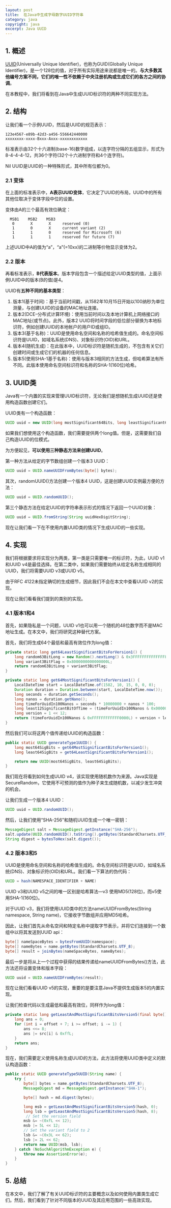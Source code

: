 ```yaml
---
layout: post
title:  在Java中生成字母数字UUID字符串
category: java
copyright: java
excerpt: Java UUID
---
```


## 1. 概述

[UUID](https://www.baeldung.com/java-uuid)(Universally Unique Identifier)，也称为GUID(Globally Unique Identifier)，是一个128位的值，对于所有实际用途来说都是唯一的。**与大多数其他编号方案不同，它们的唯一性不依赖于中央注册机构或生成它们的各方之间的协调**。

在本教程中，我们将看到在Java中生成UUID标识符的两种不同实现方法。

## 2. 结构

让我们看一个示例UUID，然后是UUID的规范表示：

```text
123e4567-e89b-42d3-a456-556642440000
xxxxxxxx-xxxx-Bxxx-Axxx-xxxxxxxxxxxx
```

标准表示由32个十六进制(base-16)数字组成，以连字符分隔的五组显示，形式为8-4-4-4-12，共36个字符(32个十六进制字符和4个连字符)。

Nil UUID是UUID的一种特殊形式，其中所有位都为0。

### 2.1 变体

在上面的标准表示中，**A表示UUID变体**，它决定了UUID的布局，UUID中的所有其他位取决于变体字段中位的设置。

变体由A的三个最高有效位确定：

```text
  MSB1    MSB2    MSB3
   0       X       X     reserved (0)
   1       0       X     current variant (2)
   1       1       0     reserved for Microsoft (6)
   1       1       1     reserved for future (7)
```

上述UUID中A的值为“a”，“a”(=10xx)的二进制等价物显示变体为2。

### 2.2 版本

再看标准表示，**B代表版本**。版本字段包含一个描述给定UUID类型的值，上面示例UUID中的版本(B的值)是4。

UUID有**五种不同的基本类型**：

1.  版本1(基于时间)：基于当前时间戳，从1582年10月15日开始以100纳秒为单位测量，与创建UUID的设备的MAC地址连接。
2.  版本2(DCE–分布式计算环境)：使用当前时间以及本地计算机上网络接口的MAC地址(或节点)。此外，版本2 UUID将时间字段的低位部分替换为本地标识符，例如创建UUID的本地帐户的用户ID或组ID。
3.  版本3(基于名称)：UUID是使用命名空间和名称的哈希值生成的。命名空间标识符是UUID，如域名系统(DNS)、对象标识符(OID)和URL。
4.  版本4(随机生成)：在此版本中，UUID标识符是随机生成的，不包含有关它们创建时间或生成它们的机器的任何信息。
5.  版本5(使用SHA-1基于名称)：使用与版本3相同的方法生成，但哈希算法有所不同。此版本使用命名空间标识符和名称的SHA-1(160位)哈希。

## 3. UUID类

Java有一个内置的实现来管理UUID标识符，无论我们是想随机生成UUID还是使用构造函数创建它们。

UUID类有一个构造函数：

```java
UUID uuid = new UUID(long mostSignificant64Bits, long leastSignificant64Bits);
```

如果我们想使用这个构造函数，我们需要提供两个long值。但是，这需要我们自己构造UUID的位模式。

为方便起见，**可以使用三种静态方法来创建UUID**。

第一种方法从给定的字节数组创建一个版本3 UUID：

```java
UUID uuid = UUID.nameUUIDFromBytes(byte[] bytes);
```

其次，randomUUID()方法创建一个版本4 UUID，这是创建UUID实例最方便的方法：

```java
UUID uuid = UUID.randomUUID();
```

第三个静态方法在给定UUID的字符串表示形式的情况下返回一个UUID对象：

```java
UUID uuid = UUID.fromString(String uuidHexDigitString);
```

现在让我们看一下在不使用内置UUID类的情况下生成UUID的一些实现。

## 4. 实现

我们将根据要求将实现分为两类，第一类是只需要唯一的标识符，为此，UUID v1和UUID v4是最佳选择。在第二类中，如果我们需要始终从给定名称生成相同的UUID，我们将需要UUID v3或UUID v5。

由于RFC 4122未指定确切的生成细节，因此我们不会在本文中查看UUID v2的实现。

现在让我们看看我们提到的类别的实现。

### 4.1 版本1和4

首先，如果隐私是一个问题，UUID v1也可以用一个随机的48位数字而不是MAC地址生成。在本文中，我们将研究这种替代方案。

首先，我们将生成64个最低和最高有效位作为long值：

```java
private static long get64LeastSignificantBitsForVersion1() {
    long random63BitLong = new Random().nextLong() & 0x3FFFFFFFFFFFFFFFL;
    long variant3BitFlag = 0x8000000000000000L;
    return random63BitLong + variant3BitFlag;
}

private static long get64MostSignificantBitsForVersion1() {
    LocalDateTime start = LocalDateTime.of(1582, 10, 15, 0, 0, 0);
    Duration duration = Duration.between(start, LocalDateTime.now());
    long seconds = duration.getSeconds();
    long nanos = duration.getNano();
    long timeForUuidIn100Nanos = seconds * 10000000 + nanos * 100;
    long least12SignificantBitOfTime = (timeForUuidIn100Nanos & 0x000000000000FFFFL) >> 4;
    long version = 1 << 12;
    return (timeForUuidIn100Nanos & 0xFFFFFFFFFFFF0000L) + version + least12SignificatBitOfTime;
}
```

然后我们可以将这两个值传递给UUID的构造函数：

```java
public static UUID generateType1UUID() {
    long most64SigBits = get64MostSignificantBitsForVersion1();
    long least64SigBits = get64LeastSignificantBitsForVersion1();

    return new UUID(most64SigBits, least64SigBits);
}
```

我们现在将看到如何生成UUID v4，该实现使用随机数作为来源。Java实现是SecureRandom，它使用不可预测的值作为种子来生成随机数，以减少发生冲突的机会。

让我们生成一个版本4 UUID：

```java
UUID uuid = UUID.randomUUID();
```

然后，让我们使用“SHA-256”和随机UUID生成一个唯一密钥：

```java
MessageDigest salt = MessageDigest.getInstance("SHA-256");
salt.update(UUID.randomUUID().toString().getBytes(StandardCharsets.UTF_8));
String digest = bytesToHex(salt.digest());
```

### 4.2 版本3和5

UUID是使用命名空间和名称的哈希值生成的。命名空间标识符是UUID，如域名系统(DNS)、对象标识符(OID)和URL。我们看一下算法的伪代码：

```java
UUID = hash(NAMESPACE_IDENTIFIER + NAME)
```

UUID v3和UUID v5之间的唯一区别是哈希算法—v3 使用MD5(128位)，而v5使用SHA-1(160位)。

对于UUID v3，我们将使用UUID类中的方法nameUUIDFromBytes(String namespace, String name)，它接收字节数组并应用MD5哈希。

因此，让我们首先从命名空间和特定名称中提取字节表示，并将它们连接到一个数组中以将其发送到UUID api：

```java
byte[] nameSpaceBytes = bytesFromUUID(namespace);
byte[] nameBytes = name.getBytes(StandardCharsets.UTF_8);
byte[] result = joinBytes(nameSpaceBytes, nameBytes);
```

最后一步是将从上一个过程中获得的结果传递给nameUUIDFromBytes()方法，此方法还将设置变体和版本字段：

```java
UUID uuid = UUID.nameUUIDFromBytes(result);
```

现在让我们看看UUID v5的实现，重要的是要注意Java不提供生成版本5的内置实现。

让我们检查代码以生成最低和最高有效位，同样作为long值：

```java
private static long getLeastAndMostSignificantBitsVersion5(final byte[] src, final int offset) {
    long ans = 0;
    for (int i = offset + 7; i >= offset; i -= 1) {
        ans <<= 8;
        ans |= src[i] & 0xffL;
    }
    return ans;
}
```

现在，我们需要定义使用名称生成UUID的方法，此方法将使用UUID类中定义的默认构造函数：

```java
public static UUID generateType5UUID(String name) {
    try {
        byte[] bytes = name.getBytes(StandardCharsets.UTF_8);
        MessageDigest md = MessageDigest.getInstance("SHA-1");

        byte[] hash = md.digest(bytes);

        long msb = getLeastAndMostSignificantBitsVersion5(hash, 0);
        long lsb = getLeastAndMostSignificantBitsVersion5(hash, 8);
         // Set the version field
        msb &= ~(0xfL << 12);
        msb |= 5L << 12;
        // Set the variant field to 2
        lsb &= ~(0x3L << 62);
        lsb |= 2L << 62;
        return new UUID(msb, lsb);
    } catch (NoSuchAlgorithmException e) {
        throw new AssertionError(e);
    }
}
```

## 5. 总结

在本文中，我们了解了有关UUID标识符的主要概念以及如何使用内置类生成它们。然后，我们看到了针对不同版本的UUID及其应用范围的一些高效实现。